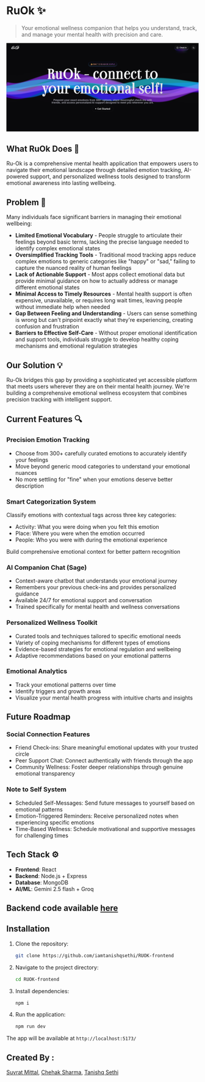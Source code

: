 # RuOk ✨
>Your emotional wellness companion that helps you understand, track, and manage your mental health with precision and care.

![img.png](src/assets/img.png)

## What RuOk Does 🚀
Ru-Ok is a comprehensive mental health application that empowers users to navigate their emotional landscape through detailed emotion tracking, 
AI-powered support, and personalized wellness tools designed to transform emotional awareness into lasting wellbeing.

## Problem  🎯
Many individuals face significant barriers in managing their emotional wellbeing:

- **Limited Emotional Vocabulary** - People struggle to articulate their feelings beyond basic terms, lacking the precise language needed to identify complex emotional states
- **Oversimplified Tracking Tools** - Traditional mood tracking apps reduce complex emotions to generic categories like "happy" or "sad," failing to capture the nuanced reality of human feelings
- **Lack of Actionable Support** - Most apps collect emotional data but provide minimal guidance on how to actually address or manage different emotional states
- **Minimal Access to Timely Resources** - Mental health support is often expensive, unavailable, or requires long wait times, leaving people without immediate help when needed
- **Gap Between Feeling and Understanding** - Users can sense something is wrong but can't pinpoint exactly what they're experiencing, creating confusion and frustration
- **Barriers to Effective Self-Care** - Without proper emotional identification and support tools, individuals struggle to develop healthy coping mechanisms and emotional regulation strategies

## Our Solution 💡
Ru-Ok bridges this gap by providing a sophisticated yet accessible platform that meets users wherever they are on their mental health journey. We're building a comprehensive emotional wellness ecosystem that combines precision tracking with intelligent support.

## Current Features 🔍

### Precision Emotion Tracking
- Choose from 300+ carefully curated emotions to accurately identify your feelings
- Move beyond generic mood categories to understand your emotional nuances
- No more settling for "fine" when your emotions deserve better description

### Smart Categorization System
Classify emotions with contextual tags across three key categories:
- Activity: What you were doing when you felt this emotion
- Place: Where you were when the emotion occurred
- People: Who you were with during the emotional experience
  
Build comprehensive emotional context for better pattern recognition

### AI Companion Chat (Sage)
- Context-aware chatbot that understands your emotional journey
- Remembers your previous check-ins and provides personalized guidance
- Available 24/7 for emotional support and conversation
- Trained specifically for mental health and wellness conversations

### Personalized Wellness Toolkit

- Curated tools and techniques tailored to specific emotional needs
- Variety of coping mechanisms for different types of emotions
- Evidence-based strategies for emotional regulation and wellbeing
- Adaptive recommendations based on your emotional patterns


### Emotional Analytics

- Track your emotional patterns over time
- Identify triggers and growth areas
- Visualize your mental health progress with intuitive charts and insights

##  Future Roadmap
### Social Connection Features

- Friend Check-ins: Share meaningful emotional updates with your trusted circle
- Peer Support Chat: Connect authentically with friends through the app
- Community Wellness: Foster deeper relationships through genuine emotional transparency

### Note to Self System

- Scheduled Self-Messages: Send future messages to yourself based on emotional patterns
- Emotion-Triggered Reminders: Receive personalized notes when experiencing specific emotions
- Time-Based Wellness: Schedule motivational and supportive messages for challenging times

## Tech Stack ⚙️

- **Frontend**: React 
- **Backend**: Node.js + Express
- **Database**: MongoDB 
- **AI/ML**: Gemini 2.5 flash + Groq

## Backend code available [here](https://github.com/iamtanishqsethi/RUOK-backend)

## Installation
1. Clone the repository:
   ```bash
   git clone https://github.com/iamtanishqsethi/RUOK-frontend
   ```
2. Navigate to the project directory:
   ```bash
   cd RUOK-frontend
   ```
3. Install dependencies:
   ```bash
   npm i 
   ```
4. Run the application:
   ```bash
   npm run dev
   ```
The app will be available at ```http://localhost:5173/```
 
## Created By :

[Suvrat Mittal](https://github.com/suvrat007), [Chehak Sharma](https://github.com/ch3hak), [Tanishq Sethi](https://github.com/iamtanishqsethi/)


